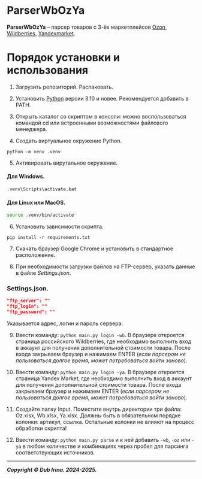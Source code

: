 # ParserWbOzYa 
**ParserWbOzYa** – парсер товаров с 3-ёх маркетплейсов [Ozon](https://ozon.by/?ysclid=lxdkl9cupt634725405), [Wildberries](https://www.wildberries.ru), [Yandexmarket](https://market.yandex.ru/).

# Порядок установки и использования
1. Загрузить репозиторий. Распаковать.

2. Установить [Python](https://www.python.org/downloads/) версии 3.10 и новее. Рекомендуется добавить в PATH.

3. Открыть каталог со скриптом в консоли: можно воспользоваться командой cd или встроенными возможностями файлового менеджера.

4. Создать виртуальное окружение Python.

```
python -m venv .venv
```

5. Активировать вирутальное окружение.

#### Для Windows.
    
```shell
.venv\Scripts\activate.bat
```

#### Для Linux или MacOS.

```bash
source .venv/bin/activate
```

6. Установить зависимости скрипта.

```
pip install -r requirements.txt
```

7. Скачать браузер Google Chrome и установить в стандартное расположение.

8. При необходимости загрузки файлов на FTP-сервер, указать данные в файле _Settings.json_.

### Settings.json.

```JSON
"ftp_server": ""
"ftp_login": ""
"ftp_password": ""
```

Указывается адрес, логин и пароль сервера.

9. Ввести команду: `python main.py login -wb`. В браузере откроется страница российского Wildberries, где необходимо выполнить вход в аккаунт для получения дополнительной стоимости товара. После входа закрываем браузер и нажимаем ENTER (_если парсером не пользоваться долгое время, может потребоваться войти заново_).

10. Ввести команду: `python main.py login -ya`. В браузере откроется страница Yandex Market, где необходимо выполнить вход в аккаунт для получения дополнительной стоимости товара. После входа закрываем браузер и нажимаем ENTER (_если парсером не пользоваться долгое время, может потребоваться войти заново_).

11. Создайте папку Input. Поместите внутрь директории три файла: Oz.xlsx, Wb.xlsx, Ya.xlsx. Должны быть в обязательном порядке колонки: артикул, ссылка. Остальные колонки не влияют на процесс обработки скрипта!

12. Ввести команду: `python main.py parse` и к ней добавить `-wb`, `-oz` или `-ya` в любом количестве и комбинациях через пробел для парсинга соответствующих источников.

---
**_Copyright © Dub Irina. 2024-2025._**
